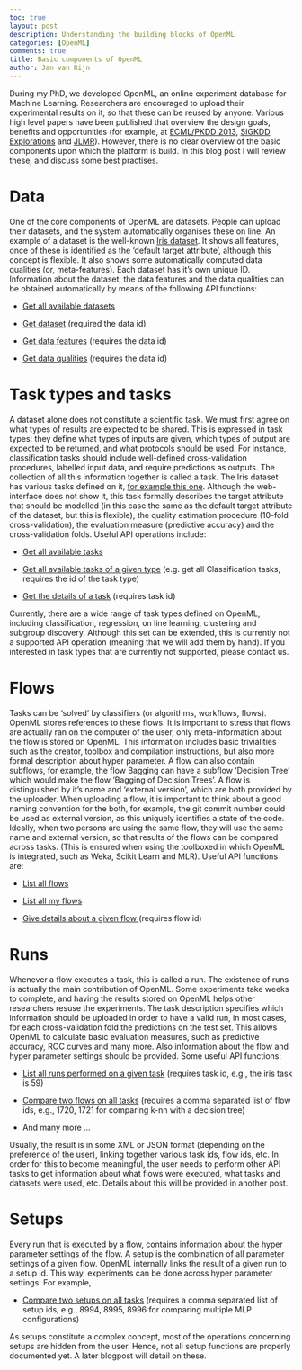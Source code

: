 ```yaml
---
toc: true
layout: post
description: Understanding the building blocks of OpenML
categories: [OpenML]
comments: true
title: Basic components of OpenML
author: Jan van Rijn
---
```


During my PhD, we developed OpenML, an online experiment database for Machine Learning. Researchers are encouraged to upload their experimental results on it, so that these can be reused by anyone. Various high level papers have been published that overview the design goals, benefits and opportunities (for example, at [ECML/PKDD 2013](http://link.springer.com/chapter/10.1007%2F978-3-642-40994-3_46), [SIGKDD Explorations](http://dl.acm.org/citation.cfm?id=2641198) and [JLMR](http://www.jmlr.org/proceedings/papers/v41/vanschoren15.html)). However, there is no clear overview of the basic components upon which the platform is build. In this blog post I will review these, and discuss some best practises.

# Data

One of the core components of OpenML are datasets. People can upload their datasets, and the system automatically organises these on line. An example of a dataset is the well-known [Iris dataset](http://www.openml.org/d/61). It shows all features, once of these is identified as the ‘default target attribute’, although this concept is flexible. It also shows some automatically computed data qualities (or, meta-features). Each dataset has it’s own unique ID. Information about the dataset, the data features and the data qualities can be obtained automatically by means of the following API functions:

- [Get all available datasets](http://www.openml.org/api_docs/#!/data/get_data_list)

- [Get dataset](http://www.openml.org/api_docs/#!/data/get_data_id) (required the data id)

- [Get data features](http://www.openml.org/api_docs/#!/data/get_data_features_id) (requires the data id)

- [Get data qualities](http://www.openml.org/api_docs/#!/data/get_data_qualities_id) (requires the data id)

# Task types and tasks

A dataset alone does not constitute a scientific task. We must first agree on what types of results are expected to be shared. This is expressed in task types: they define what types of inputs are given, which types of output are expected to be returned, and what protocols should be used. For instance, classification tasks should include well-defined cross-validation procedures, labelled input data, and require predictions as outputs. The collection of all this information together is called a task. The Iris dataset has various tasks defined on it, [for example this one](http://www.openml.org/t/59). Although the web-interface does not show it, this task formally describes the target attribute that should be modelled (in this case the same as the default target attribute of the dataset, but this is flexible), the quality estimation procedure (10-fold cross-validation), the evaluation measure (predictive accuracy) and the cross-validation folds. Useful API operations include:

- [Get all available tasks](http://www.openml.org/api_docs/#!/task/get_task_list)

- [Get all available tasks of a given type](http://www.openml.org/api_docs/#!/task/get_task_list_type_id) (e.g. get all Classification tasks, requires the id of the task type)

- [Get the details of a task](http://www.openml.org/api_docs/#!/task/get_task_id) (requires task id)

Currently, there are a wide range of task types defined on OpenML, including classification, regression, on line learning, clustering and subgroup discovery. Although this set can be extended, this is currently not a supported API operation (meaning that we will add them by hand). If you interested in task types that are currently not supported, please contact us.

# Flows

Tasks can be ‘solved’ by classifiers (or algorithms, workflows, flows). OpenML stores references to these flows. It is important to stress that flows are actually ran on the computer of the user, only meta-information about the flow is stored on OpenML. This information includes basic trivialities such as the creator, toolbox and compilation instructions, but also more formal description about hyper parameter. A flow can also contain subflows, for example, the flow Bagging can have a subflow ‘Decision Tree’ which would make the flow ‘Bagging of Decision Trees’. A flow is distinguished by it’s name and ‘external version’, which are both provided by the uploader. When uploading a flow, it is important to think about a good naming convention for the both, for example, the git commit number could be used as external version, as this uniquely identifies a state of the code. Ideally, when two persons are using the same flow, they will use the same name and external version, so that results of the flows can be compared across tasks. (This is ensured when using the toolboxed in which OpenML is integrated, such as Weka, Scikit Learn and MLR). Useful API functions are:

- [List all flows](http://www.openml.org/api_docs/#!/flow/get_flow_list)

- [List all my flows](http://www.openml.org/api_docs/#!/flow/get_flow_owned)

- [Give details about a given flow ](http://www.openml.org/api_docs/#!/flow/get_flow_id)(requires flow id)

# Runs

Whenever a flow executes a task, this is called a run. The existence of runs is actually the main contribution of OpenML. Some experiments take weeks to complete, and having the results stored on OpenML helps other researchers resuse the experiments. The task description specifies which information should be uploaded in order to have a valid run, in most cases, for each cross-validation fold the predictions on the test set. This allows OpenML to calculate basic evaluation measures, such as predictive accuracy, ROC curves and many more. Also information about the flow and hyper parameter settings should be provided. Some useful API functions:

- [List all runs performed on a given task](http://www.openml.org/api_docs/#!/run/get_run_list_task_ids) (requires task id, e.g., the iris task is 59)

- [Compare two flows on all tasks](http://www.openml.org/api_docs/#!/run/get_run_list_filters) (requires a comma separated list of flow ids, e.g., 1720, 1721 for comparing k-nn with a decision tree)

- And many more …

Usually, the result is in some XML or JSON format (depending on the preference of the user), linking together various task ids, flow ids, etc. In order for this to become meaningful, the user needs to perform other API tasks to get information about what flows were executed, what tasks and datasets were used, etc. Details about this will be provided in another post.

# Setups

Every run that is executed by a flow, contains information about the hyper parameter settings of the flow. A setup is the combination of all parameter settings of a given flow. OpenML internally links the result of a given run to a setup id. This way, experiments can be done across hyper parameter settings. For example,

- [Compare two setups on all tasks](http://www.openml.org/api_docs/#!/run/get_run_list_filters) (requires a comma separated list of setup ids, e.g., 8994, 8995, 8996 for comparing multiple MLP configurations)

As setups constitute a complex concept, most of the operations concerning setups are hidden from the user. Hence, not all setup functions are properly documented yet. A later blogpost will detail on these.
